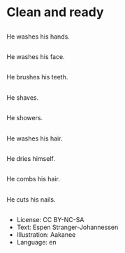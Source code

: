 # Clean and ready

##
He washes his hands.

##
He washes his face.

##
He brushes his teeth.

##
He shaves.

##
He showers.

##
He washes his hair.

##
He dries himself.

##
He combs his hair.

##
He cuts his nails.

##
* License: CC BY-NC-SA
* Text: Espen Stranger-Johannessen
* Illustration: Aakanee
* Language: en
